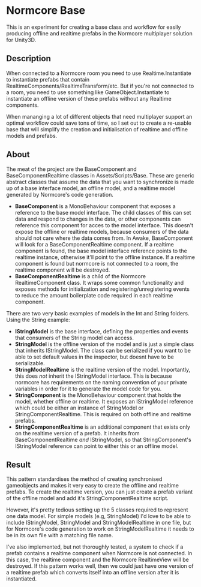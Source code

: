 # Normcore Base

This is an experiment for creating a base class and workflow for easily producing offline and realtime prefabs in the Normcore multiplayer solution for Unity3D. 

## Description

When connected to a Normcore room you need to use Realtime.Instantiate to instantiate prefabs that contain RealtimeComponents/RealtimeTransform/etc. But if you're not connected to a room, you need to use something like GameObject.Instantiate to instantiate an offline version of these prefabs without any Realtime components.

When mananging a lot of different objects that need multiplayer support an optimal workflow could save tons of time, so I set out to create a re-usable base that will simplify the creation and initialisation of realtime and offline models and prefabs. 

## About

The meat of the project are the BaseComponent and BaseComponentRealtime classes in Assets/Scripts/Base. These are generic abstract classes that assume the data that you want to synchronize is made up of a base interface model, an offline model, and a realtime model generated by Normcore's code generation. 

- **BaseComponent** is a MonoBehaviour component that exposes a reference to the base model interface. The child classes of this can set data and respond to changes in the data, or other components can reference this component for acces to the model interface. This doesn't expose the offline or realtime models, because consumers of the data should not care where the data comes from. In Awake, BaseComponent will look for a BaseComponentRealtime component. If a realtime component is found, the base model interface reference points to the realtime instance, otherwise it'll point to the offline instance. If a realtime component is found but normcore is not connected to a room, the realtime component will be destroyed.
- **BaseComponentRealtime** is a child of the Normcore RealtimeComponent class. It wraps some common functionality and exposes methods for initialization and registering/unregistering events to reduce the amount boilerplate code required in each realtime component.

There are two very basic examples of models in the Int and String folders. Using the String example:
- **IStringModel** is the base interface, defining the properties and events that consumers of the String model can access.
- **StringModel** is the offline version of the model and is just a simple class that inherits IStringModel. The class can be serialized if you want to be able to set default values in the inspector, but doesnt have to be serializable.
- **StringModelRealtime** is the realtime version of the model. Importantly, this does *not* inherit the IStringModel interface. This is because normcore has requirements on the naming convention of your private variables in order for it to generate the model code for you. 
- **StringComponent** is the MonoBehaviour component that holds the model, whether offline or realtime. It exposes an IStringModel reference which could be either an instance of StringModel or StringComponentRealtime. This is required on both offline and realtime prefabs.
- **StringComponentRealtime** is an additional component that exists only on the realtime version of a prefab. It inherits from BaseComponentRealtime *and* IStringModel, so that StringComponent's IStringModel reference can point to either this or an offline model.

## Result

This pattern standardises the method of creating synchronised gameobjects and makes it very easy to create the offline and realtime prefabs. To create the realtime version, you can just create a prefab variant of the offline model and add it's StringComponentRealtime script. 

However, it's pretty tedious setting up the 5 classes required to represent one data model. For simple models (e.g, StringModel) I'd love to be able to include IStringModel, StringModel and StringModelRealtime in one file, but for Normcore's code generation to work on StringModelRealtime it needs to be in its own file with a matching file name. 

I've also implemented, but not thoroughly tested, a system to check if a prefab contains a realtime component when Normcore is not connected. In this case, the realtime component and the Normcore RealtimeView will be destroyed. If this pattern works well, then we could just have one version of a realtime prefab which converts itself into an offline version after it is instantiated.